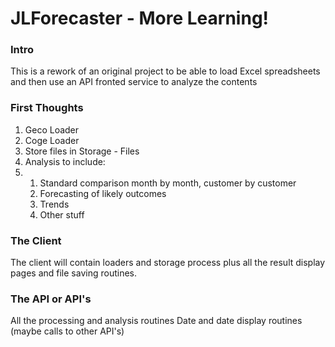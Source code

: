 # JLForecaster - More Learning!

### Intro
This is a rework of an original project to be able to load Excel spreadsheets and then use an API fronted service to analyze the contents

### First Thoughts
1. Geco Loader
2. Coge Loader
3. Store files in Storage - Files
4. Analysis to include:
5. 1. Standard comparison month by month, customer by customer
   2. Forecasting of likely outcomes
   3. Trends
   4. Other stuff
    
### The Client

The client will contain loaders and storage process plus all the result display pages and file saving routines.

### The API or API's
All the processing and analysis routines
Date and date display routines (maybe calls to other API's)



